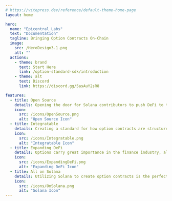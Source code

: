 ```yaml
---
# https://vitepress.dev/reference/default-theme-home-page
layout: home

hero:
  name: "Epicentral Labs"
  text: "Documentation"
  tagline: Bringing Option Contracts On-Chain
  image:
    src: /HeroDesign3.1.png
    alt: ""
  actions:
    - theme: brand
      text: Start Here
      link: /option-standard-sdk/introduction
    - theme: alt
      text: Discord
      link: https://discord.gg/5asAuY2sR8

features:
  - title: Open Source
    details: Opening the door for Solana contributors to push DeFi to the next level.
    icon: 
      src: /icons/OpenSource.png
      alt: "Open Source Icon"
  - title: Integratable
    details: Creating a standard for how option contracts are structured, allows users to implement financial derivatives into their projects.
    icon:
      src: /icons/Integratable.png
      alt: "Integratable Icon"
  - title: Expanding DeFi
    details: Options carry great importance in the finance industry, allowing traders to hedge against positions, and employers to incentivize employees.
    icon:
      src: /icons/ExpandingDeFi.png
      alt: "Expanding DeFi Icon"
  - title: All on Solana
    details: Utilizing Solana to create option contracts is the perfect blockchain due to its speed, scalability, and efficiency.
    icon:
      src: /icons/OnSolana.png
      alt: "Solana Icon"
---
```


